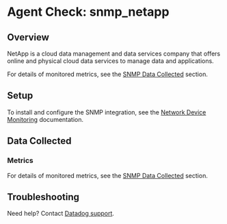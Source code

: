 # Agent Check: snmp_netapp

## Overview

NetApp is a cloud data management and data services company that offers online and physical cloud data services to manage data and applications.

For details of monitored metrics, see the [SNMP Data Collected][1] section.

## Setup

To install and configure the SNMP integration, see the [Network Device Monitoring][2] documentation.

## Data Collected

### Metrics

For details of monitored metrics, see the [SNMP Data Collected][1] section.


## Troubleshooting

Need help? Contact [Datadog support][4].

[1]: https://docs.datadoghq.com/network_performance_monitoring/devices/data
[2]: https://docs.datadoghq.com/network_performance_monitoring/devices/setup
[3]: https://github.com/DataDog/integrations-core/blob/master/snmp_netapp/assets/service_checks.json
[4]: https://docs.datadoghq.com/help/
[5]: https://www.datadoghq.com/blog/monitor-snmp-with-datadog/

